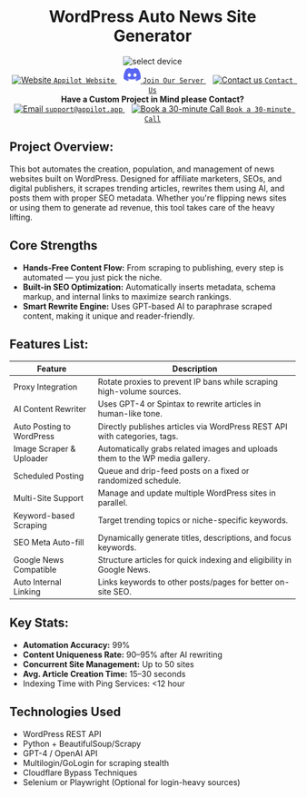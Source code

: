 <h1 align="center">WordPress Auto News Site Generator</h1>

<div align="center">
  <img
    src="https://github.com/user-attachments/assets/d200549d-7613-446f-a43b-19a4117ca360"
    alt="select device"
    width="600px"
  />
</div>


<div align="center">
  <a href="https://appilot.app/">
    <img
      alt="Website"
      width="25px"
      src="https://github.com/user-attachments/assets/8e5f3af3-b098-4c1d-980d-df9aebc680d0"
    />
    <code>Appilot Website</code>
  </a>
  &nbsp;&nbsp;
  <a href="https://discord.gg/3CZ5muJdF2">
    <img
      alt="Join Our Server"
      width="30px"
      src="https://github.com/Zeeshanahmad4/RealEstateMate-WhatsApp-Group-Management-Bot/blob/main/discord-icon-svgrepo-com.svg"
    />
    <code>Join Our Server</code>
  </a>
  &nbsp;&nbsp;
  <a href="https://t.me/devpilot1">
    <img
      alt="Contact us"
      width="30px"
      src="https://edent.github.io/SuperTinyIcons/images/svg/telegram.svg"
    />
    <code>Contact Us</code>
  </a>
</div>

<div align="center">
<strong> Have a Custom Project in Mind please Contact?</strong>

<div align="center">
  <a href="mailto:support@appilot.app">
  <img
    alt="Email"
    width="30px"
    src="https://github.com/user-attachments/assets/91c8d428-32b7-4be0-91fa-2e42c902b5b8"
  />
  <code>support@appilot.app</code>
</a>
  &nbsp;&nbsp;
  <a href="https://cal.com/app-pilot-m8i8oo/30min">
  <img
    alt="Book a 30-minute Call"
    width="30px"
    src="https://github.com/user-attachments/assets/cd3e5c7b-3e4e-4bb3-b242-bcc20ee78f13"
  />
  <code>Book a 30-minute Call</code>
</a>
<span>

<div align="left">

## Project Overview:
This bot automates the creation, population, and management of news websites built on WordPress. Designed for affiliate marketers, SEOs, and digital publishers, it scrapes trending articles, rewrites them using AI, and posts them with proper SEO metadata. Whether you're flipping news sites or using them to generate ad revenue, this tool takes care of the heavy lifting.

## Core Strengths
- **Hands-Free Content Flow:** From scraping to publishing, every step is automated — you just pick the niche.
- **Built-in SEO Optimization:** Automatically inserts metadata, schema markup, and internal links to maximize search rankings.
- **Smart Rewrite Engine:** Uses GPT-based AI to paraphrase scraped content, making it unique and reader-friendly.


## Features List:
| Feature                   | Description                                                                  |
| ------------------------- | ---------------------------------------------------------------------------- |
| Proxy Integration         | Rotate proxies to prevent IP bans while scraping high-volume sources.        |
| AI Content Rewriter       | Uses GPT-4 or Spintax to rewrite articles in human-like tone.                |
| Auto Posting to WordPress | Directly publishes articles via WordPress REST API with categories, tags.    |
| Image Scraper & Uploader  | Automatically grabs related images and uploads them to the WP media gallery. |
| Scheduled Posting         | Queue and drip-feed posts on a fixed or randomized schedule.                 |
| Multi-Site Support        | Manage and update multiple WordPress sites in parallel.                      |
| Keyword-based Scraping    | Target trending topics or niche-specific keywords.                           |
| SEO Meta Auto-fill        | Dynamically generate titles, descriptions, and focus keywords.               |
| Google News Compatible    | Structure articles for quick indexing and eligibility in Google News.        |
| Auto Internal Linking     | Links keywords to other posts/pages for better on-site SEO.                  |


## Key Stats:
- **Automation Accuracy:** 99%
- **Content Uniqueness Rate:** 90–95% after AI rewriting
- **Concurrent Site Management:** Up to 50 sites
- **Avg. Article Creation Time:** 15–30 seconds
- Indexing Time with Ping Services: <12 hour

## Technologies Used
- WordPress REST API
- Python + BeautifulSoup/Scrapy
- GPT-4 / OpenAI API
- Multilogin/GoLogin for scraping stealth
- Cloudflare Bypass Techniques
- Selenium or Playwright (Optional for login-heavy sources)
